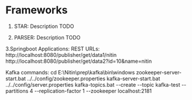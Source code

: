 # Frameworks
1. STAR: Description TODO

2. PARSER: Description TODO

3.Springboot Applications:
  REST URLs:
  http://localhost:8080/publisher/get/data1/nitin
  http://localhost:8080/publisher/get/data2?id=10&name=nitin
  
  Kafka commands:
  cd E:\Nitin\prep\kafka\bin\windows
  zookeeper-server-start.bat ../../config/zookeeper.properties
  kafka-server-start.bat ../../config/server.properties
  kafka-topics.bat --create --topic kafka-test --partitions 4 --replication-factor 1 --zookeeper localhost:2181
